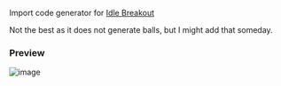 Import code generator for [Idle Breakout](https://kodiqi.itch.io/idle-breakout)

Not the best as it does not generate balls, but I might add that someday.

### Preview

![image](https://github.com/3kh0/python-projects/assets/58097612/389605f4-f604-4c1f-a823-3e00006c06f3)
